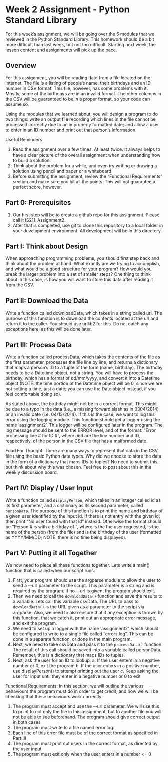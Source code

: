 # Week 2 Assignment - Python Standard Library

For this week’s assignment, we will be going over the 5 modules that we reviewed in the Python Standard
Library. This homework should be a bit more difficult than last week, but not too difficult. Starting next week,
the lesson content and assignments will pick up the pace.

## Overview
For this assignment, you will be reading data from a file located on the internet. The file is a listing of
people’s name, their birthdays and an ID number in CSV format. This file, however, has some problems with
it. Mostly, some of the birthdays are in an invalid format. The other columns in the CSV will be guaranteed to
be in a proper format, so your code can assume so.

Using the modules that we learned about, you will design a program to do two things: write an output file
recording which lines in the file cannot be processed correctly due to an improperly formatted date; and
allow a user to enter in an ID number and print out that person’s information.

Useful Reminders
1. Read the assignment over a few times. At least twice. It always helps to have a clear picture of the
overall assignment when understanding how to build a solution.
2. Think about the problem for a while, and even try writing or drawing a solution using pencil and
paper or a whiteboard
3. Before submitting the assignment, review the “Functional Requirements” section and make sure you
hit all the points. This will not guarantee a perfect score, however.

## Part 0: Prerequisites
1. Our first step will be to create a github repo for this assignment. Please call it IS211_Assignment2​.
2. After that is completed, use git to clone this repository to a local folder in your development
environment. All development will be in this directory.

## Part I: Think about Design
When approaching programming problems, you should first step back and think about the problem at hand.
What exactly are we trying to accomplish, and what would be a good structure for your program? How would
you break the larger problem into a set of smaller steps? One thing to think about in this case, is how you
will want to store this data after reading it from the CSV.

## Part II: Download the Data
Write a function called downloadData, which takes in a string called url. The purpose of this function is
to download the contents located at the url and return it to the caller. You should use urllib2 for this. Do not
catch any exceptions here, as this will be done later.

## Part III: Process Data
Write a function called processData, which takes the contents of the file as the first parameter, processes
the file line by line, and returns a dictionary that maps a person’s ID to a tuple of the form (name, birthday).
The birthday needs to be a Datetime object, not a string. You will have to process the birthday, which has a
format of dd/mm/yyyy, and convert it into a Datetime object (NOTE: the time portion of the Datetime object
will be 0, since we are not setting a time, just a date; you can use the Date object instead, if you feel
comfortable doing so).

As stated above, the birthday might not be in a correct format. This might be due to a typo in the data (i.e., a
missing forward slash as in 0304/2014) or an invalid date (i.e. 04/13/2014). If this is the case, we want to log
this error using the logging module. This function should get a logger using the name ‘assignment2’. This
logger will be configured later in the program. The log message should be sent to the ERROR level, and of
the format: “Error processing line #<linenum> for ID #<id>”, where <line> and <id> are the line number and
ID, respectively, of the person in the CSV file that has a malformed date.

  Food For Thought: There are many ways to represent that data in the CSV file using the basic Python
data types. Why did we choose to store the data in the form of a dictionary that maps IDs to tuples? No
need to submit this, but think about why this was chosen. Feel free to post about this in the weekly
discussion board.

## Part IV: Display / User Input
Write a function called `displayPerson`, which takes in an integer called id as its first parameter, and a
dictionary as its second parameter, called `personData`. The purpose of this function is to print the name and
birthday of a given user identified by the input id. If there is not entry with the given id, then print “No user
found with that id” instead. Otherwise the format should be “Person #<id> is <name> with a birthday of
<date>”, where <id> is the <id> the user requested, <name> is the name of the person (from the file) and
<date> is the birthday of the user (formatted as YYYY/MM/DD; NOTE: there is no time being displayed).

## Part V: Putting it all Together
We now need to piece all these functions together. Lets write a main() function that is called when our script
runs.
1. First, your program should use the argparse module to allow the user to send a --url parameter to
the script. This parameter is a string and is required by the program. If no --url is given, the program
should exit.
2. Then we need to call the `downloadData()` function and save the results to a variable. Lets call this
variable csvData. The URL to pass to `downloadData()` is the URL given as a parameter to the
script via argparse. Also, we need to also ensure that if any exception is thrown by this function, that
we catch it, print out an appropriate error message, and exit the program.
3. We need to set up a logger with the name ‘assignment2’, which should be configured to write to a
single file called “errors.log”. This can be done in a separate function, or done in the main program.
4. Next, we need to take csvData and pass it to the `processData()` function. The result of this call
should be saved into a variable called personData. Remember, this is a dictionary that maps IDs to
tuples.
5. Next, ask the user for an ID to lookup.
  a. If the user enters in a negative number or 0, exit the program
  b. If the user enters in a positive number, use displayPerson() to attempt printing out the user
  c. Keep asking the user for input until they enter in a negative number or 0 to exit

Functional Requirements:
In this section, we will outline the various behaviours the program must do in order to get credit, and how we
will be checking that these behaviours work correctly:
1. The program must accept and use the --url parameter. We will use this to point to not only the file in
this assignment, but to another file you will not be able to see beforehand. The program should give
correct output in both cases
2. The program must write to a file named error.log.
3. Each line of this error file must be of the correct format as specified in Part III
4. The program must print out users in the correct format, as directed by the user input
5. The program must exit only when the user enters in a number <= 0
